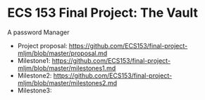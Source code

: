 # ECS 153 Final Project: The Vault
A password Manager

+ Project proposal: https://github.com/ECS153/final-project-mljm/blob/master/proposal.md
+ Milestone1: https://github.com/ECS153/final-project-mljm/blob/master/milestones1.md
+ Milestone2: https://github.com/ECS153/final-project-mljm/blob/master/milestones2.md
+ Milestone3:
